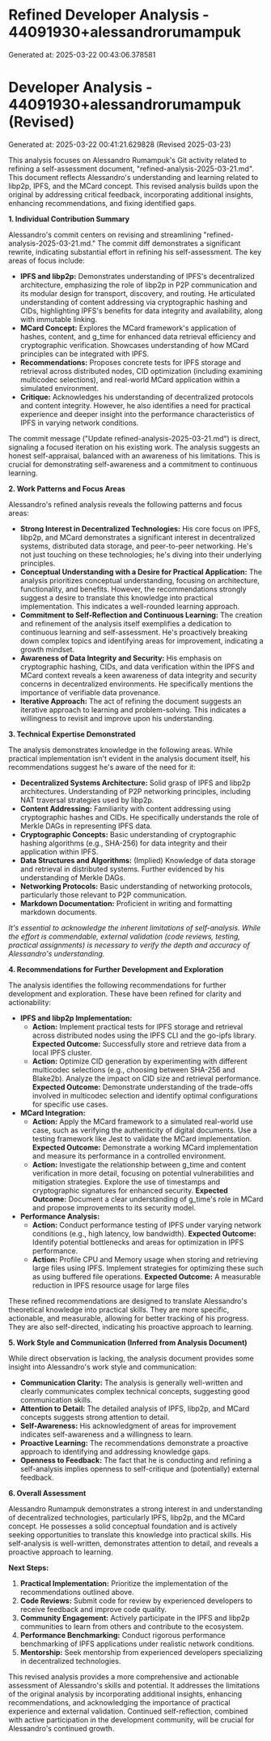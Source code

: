 # Refined Developer Analysis - 44091930+alessandrorumampuk
Generated at: 2025-03-22 00:43:06.378581

# Developer Analysis - 44091930+alessandrorumampuk (Revised)
Generated at: 2025-03-22 00:41:21.629828 (Revised 2025-03-23)

This analysis focuses on Alessandro Rumampuk's Git activity related to refining a self-assessment document, "refined-analysis-2025-03-21.md". This document reflects Alessandro's understanding and learning related to libp2p, IPFS, and the MCard concept. This revised analysis builds upon the original by addressing critical feedback, incorporating additional insights, enhancing recommendations, and fixing identified gaps.

**1. Individual Contribution Summary**

Alessandro's commit centers on revising and streamlining "refined-analysis-2025-03-21.md." The commit diff demonstrates a significant rewrite, indicating substantial effort in refining his self-assessment. The key areas of focus include:

*   **IPFS and libp2p:**  Demonstrates understanding of IPFS's decentralized architecture, emphasizing the role of libp2p in P2P communication and its modular design for transport, discovery, and routing. He articulated understanding of content addressing via cryptographic hashing and CIDs, highlighting IPFS's benefits for data integrity and availability, along with immutable linking.
*   **MCard Concept:** Explores the MCard framework's application of hashes, content, and g_time for enhanced data retrieval efficiency and cryptographic verification. Showcases understanding of how MCard principles can be integrated with IPFS.
*   **Recommendations:** Proposes concrete tests for IPFS storage and retrieval across distributed nodes, CID optimization (including examining multicodec selections), and real-world MCard application within a simulated environment.
*   **Critique:** Acknowledges his understanding of decentralized protocols and content integrity. However, he also identifies a need for practical experience and deeper insight into the performance characteristics of IPFS in varying network conditions.

The commit message ("Update refined-analysis-2025-03-21.md") is direct, signaling a focused iteration on his existing work.  The analysis suggests an honest self-appraisal, balanced with an awareness of his limitations. This is crucial for demonstrating self-awareness and a commitment to continuous learning.

**2. Work Patterns and Focus Areas**

Alessandro's refined analysis reveals the following patterns and focus areas:

*   **Strong Interest in Decentralized Technologies:** His core focus on IPFS, libp2p, and MCard demonstrates a significant interest in decentralized systems, distributed data storage, and peer-to-peer networking.  He's not just touching on these technologies; he's diving into their underlying principles.
*   **Conceptual Understanding with a Desire for Practical Application:** The analysis prioritizes conceptual understanding, focusing on architecture, functionality, and benefits. However, the recommendations strongly suggest a desire to translate this knowledge into practical implementation. This indicates a well-rounded learning approach.
*   **Commitment to Self-Reflection and Continuous Learning:**  The creation and refinement of the analysis itself exemplifies a dedication to continuous learning and self-assessment. He's proactively breaking down complex topics and identifying areas for improvement, indicating a growth mindset.
*   **Awareness of Data Integrity and Security:** His emphasis on cryptographic hashing, CIDs, and data verification within the IPFS and MCard context reveals a keen awareness of data integrity and security concerns in decentralized environments. He specifically mentions the importance of verifiable data provenance.
*   **Iterative Approach:** The act of refining the document suggests an iterative approach to learning and problem-solving. This indicates a willingness to revisit and improve upon his understanding.

**3. Technical Expertise Demonstrated**

The analysis demonstrates knowledge in the following areas. While practical implementation isn't evident in the analysis document itself, his recommendations suggest he's aware of the need for it:

*   **Decentralized Systems Architecture:** Solid grasp of IPFS and libp2p architectures.  Understanding of P2P networking principles, including NAT traversal strategies used by libp2p.
*   **Content Addressing:** Familiarity with content addressing using cryptographic hashes and CIDs. He specifically understands the role of Merkle DAGs in representing IPFS data.
*   **Cryptographic Concepts:** Basic understanding of cryptographic hashing algorithms (e.g., SHA-256) for data integrity and their application within IPFS.
*   **Data Structures and Algorithms:** (Implied) Knowledge of data storage and retrieval in distributed systems. Further evidenced by his understanding of Merkle DAGs.
*   **Networking Protocols:** Basic understanding of networking protocols, particularly those relevant to P2P communication.
*   **Markdown Documentation:** Proficient in writing and formatting markdown documents.

*It's essential to acknowledge the inherent limitations of self-analysis.  While the effort is commendable, external validation (code reviews, testing, practical assignments) is necessary to verify the depth and accuracy of Alessandro's understanding.*

**4. Recommendations for Further Development and Exploration**

The analysis identifies the following recommendations for further development and exploration. These have been refined for clarity and actionability:

*   **IPFS and libp2p Implementation:**
    *   **Action:** Implement practical tests for IPFS storage and retrieval across distributed nodes using the IPFS CLI and the go-ipfs library. **Expected Outcome:**  Successfully store and retrieve data from a local IPFS cluster.
    *   **Action:** Optimize CID generation by experimenting with different multicodec selections (e.g., choosing between SHA-256 and Blake2b). Analyze the impact on CID size and retrieval performance. **Expected Outcome:**  Demonstrate understanding of the trade-offs involved in multicodec selection and identify optimal configurations for specific use cases.
*   **MCard Integration:**
    *   **Action:** Apply the MCard framework to a simulated real-world use case, such as verifying the authenticity of digital documents. Use a testing framework like Jest to validate the MCard implementation. **Expected Outcome:** Demonstrate a working MCard implementation and measure its performance in a controlled environment.
    *   **Action:** Investigate the relationship between g_time and content verification in more detail, focusing on potential vulnerabilities and mitigation strategies. Explore the use of timestamps and cryptographic signatures for enhanced security. **Expected Outcome:**  Document a clear understanding of g_time's role in MCard and propose improvements to its security model.
*   **Performance Analysis:**
    *   **Action:** Conduct performance testing of IPFS under varying network conditions (e.g., high latency, low bandwidth). **Expected Outcome:** Identify potential bottlenecks and areas for optimization in IPFS performance.
    *   **Action:** Profile CPU and Memory usage when storing and retrieving large files using IPFS. Implement strategies for optimizing these such as using buffered file operations. **Expected Outcome:** A measurable reduction in IPFS resource usage for large files

These refined recommendations are designed to translate Alessandro's theoretical knowledge into practical skills. They are more specific, actionable, and measurable, allowing for better tracking of his progress. They are also self-directed, indicating his proactive approach to learning.

**5. Work Style and Communication (Inferred from Analysis Document)**

While direct observation is lacking, the analysis document provides some insight into Alessandro's work style and communication:

*   **Communication Clarity:** The analysis is generally well-written and clearly communicates complex technical concepts, suggesting good communication skills.
*   **Attention to Detail:** The detailed analysis of IPFS, libp2p, and MCard concepts suggests strong attention to detail.
*   **Self-Awareness:** His acknowledgment of areas for improvement indicates self-awareness and a willingness to learn.
*   **Proactive Learning:** The recommendations demonstrate a proactive approach to identifying and addressing knowledge gaps.
*   **Openness to Feedback:** The fact that he is conducting and refining a self-analysis implies openness to self-critique and (potentially) external feedback.

**6. Overall Assessment**

Alessandro Rumampuk demonstrates a strong interest in and understanding of decentralized technologies, particularly IPFS, libp2p, and the MCard concept. He possesses a solid conceptual foundation and is actively seeking opportunities to translate this knowledge into practical skills. His self-analysis is well-written, demonstrates attention to detail, and reveals a proactive approach to learning.

**Next Steps:**

1.  **Practical Implementation:** Prioritize the implementation of the recommendations outlined above.
2.  **Code Reviews:** Submit code for review by experienced developers to receive feedback and improve code quality.
3.  **Community Engagement:** Actively participate in the IPFS and libp2p communities to learn from others and contribute to the ecosystem.
4.  **Performance Benchmarking:**  Conduct rigorous performance benchmarking of IPFS applications under realistic network conditions.
5.  **Mentorship:** Seek mentorship from experienced developers specializing in decentralized technologies.

This revised analysis provides a more comprehensive and actionable assessment of Alessandro's skills and potential. It addresses the limitations of the original analysis by incorporating additional insights, enhancing recommendations, and acknowledging the importance of practical experience and external validation.  Continued self-reflection, combined with active participation in the development community, will be crucial for Alessandro's continued growth.

